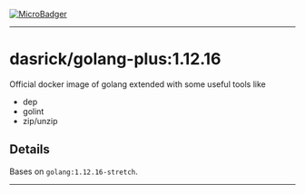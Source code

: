 [![MicroBadger][microbadger-image]][microbadger-url]

***

# dasrick/golang-plus:1.12.16

Official docker image of golang extended with some useful tools like

* dep
* golint
* zip/unzip

## Details

Bases on `golang:1.12.16-stretch`.

***

[microbadger-image]: https://images.microbadger.com/badges/image/dasrick/golang-plus:1.12.16.svg
[microbadger-url]: https://microbadger.com/images/dasrick/golang-plus:1.12.16

